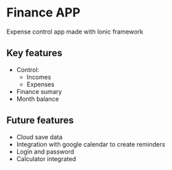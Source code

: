 # Finance APP

Expense control app made with Ionic framework

## Key features

- Control:
  - Incomes
  - Expenses
- Finance sumary
- Month balance

## Future features

- Cloud save data
- Integration with google calendar to create reminders
- Login and password
- Calculator integrated
